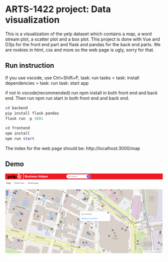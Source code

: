 # ARTS-1422 project: Data visualization
This is a visualization of the yelp dataset which contains a map, a word stream plot, a scatter plot and a box plot.
This project is done with Vue and D3js for the front end part and flask and pandas for the back end parts.
We are rookies in html, css and more so the web page is ugly, sorry for that.

## Run instruction

If you use vscode, use Ctrl+Shift+P,
task: run tasks > task: install dependencies > task: run task: start app

if not in vscode(recommended)
run npm install in both front end and back end.
Then run npm run start in both front end and back end.
```ps1
cd backend
pip install flask pandas
flask run -p 3001
```
```ps1
cd frontend
npm install
npm run start
```

The index for the web page should be:
http://localhost:3000/map

## Demo

![image-20220612041239370](README.assets\image-20220612041239370.png)
